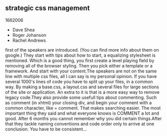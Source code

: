 <article><h2>strategic css management</h2><time><span class="day">16</span><span class="month">6</span><span class="year">2006</span></time><ul>	<li>Dave Shea</li>	<li>Roger Johanson</li>	<li>Rachel Andrews</li></ul><!--more-->first of the speakers are introduced. (You can find more info about them on google.) They start with tips about how to start, a equalizing stylesheet is mentioned. Which is a good thing, you first create a level playing field by removing all of the browser styling. Then you pick either a template or a framework. And start with your content.The speakers are not on the same line with multiple css files, all I can say is my personal opinion. If you have several 1000's lines of code you have to split up your files, in a common way. By making a base.css, a  layout.css and several files for large sections of the site or application. An extra to it is that is a more easy way to remove legacy code.They also provide some usefull tips about commenting. Such as comment (in xhtml) your closing div, and begin your comment with a common character, like = comment. That makes searching easier. The most important thing they said and what everyone knows is COMMENT a lot and good. After 6 months you cannot remember why you did certain things.After that they tackle naming conventions and code order only to arrive at one conclusion. You have to be consistent...</article>